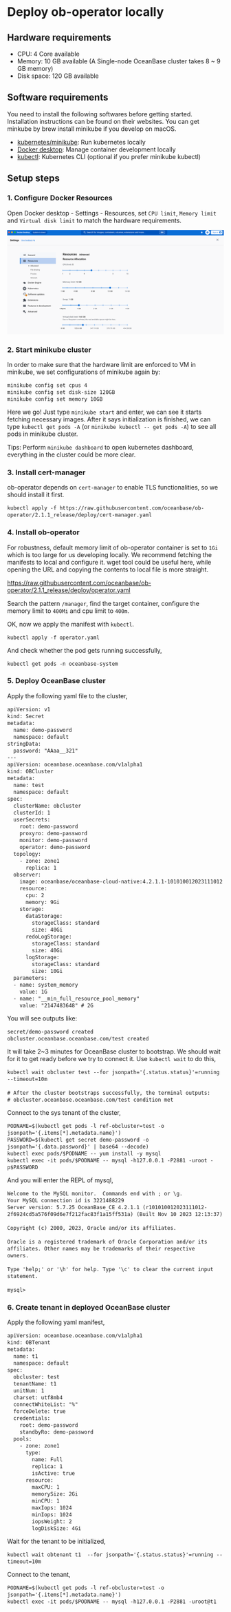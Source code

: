 # Deploy ob-operator locally

## Hardware requirements

* CPU: 4 Core available
* Memory: 10 GB available (A Single-node OceanBase cluster takes 8 ~ 9 GB memory)
* Disk space: 120 GB available

## Software requirements

You need to install the following softwares before getting started. Installation instructions can be found on their websites. You can get minkube by brew install minikube if you develop on macOS.
* [kubernetes/minikube](https://github.com/kubernetes/minikube): Run kubernetes locally
* [Docker desktop](https://www.docker.com/products/docker-desktop/): Manage container development locally
* [kubectl](https://kubernetes.io/docs/tasks/tools/#kubectl): Kubernetes CLI (optional if you prefer minikube kubectl)

## Setup steps

### 1. Configure Docker Resources

Open Docker desktop - Settings - Resources, set `CPU limit`, `Memory limit` and `Virtual disk limit` to match the hardware requirements.

![Docker Limits](../img/docker-limit.png)

### 2. Start minikube cluster

In order to make sure that the hardware limit are enforced to VM in minikube, we set configurations of minikube again by:

```shell
minikube config set cpus 4
minikube config set disk-size 120GB
minikube config set memory 10GB
```

Here we go! Just type `minikube start` and enter, we can see it starts fetching necessary images. After it says initialization is finished, we can type `kubectl get pods -A` (or `minikube kubectl -- get pods -A`) to see all pods in minikube cluster.

Tips: Perform `minikube dashboard` to open kubernetes dashboard, everything in the cluster could be more clear.

### 3. Install cert-manager

ob-operator depends on `cert-manager` to enable TLS functionalities, so we should install it first.

```shell
kubectl apply -f https://raw.githubusercontent.com/oceanbase/ob-operator/2.1.1_release/deploy/cert-manager.yaml
```

### 4. Install ob-operator

For robustness, default memory limit of ob-operator container is set to `1Gi` which is too large for us developing locally. We recommend fetching the manifests to local and configure it. wget tool could be useful here, while opening the URL and copying the contents to local file is more straight.

https://raw.githubusercontent.com/oceanbase/ob-operator/2.1.1_release/deploy/operator.yaml

Search the pattern `/manager`, find the target container, configure the memory limit to `400Mi` and cpu limit to `400m`.

OK, now we apply the manifest with `kubectl`.

```shell
kubectl apply -f operator.yaml
```

And check whether the pod gets running successfully,

```shell
kubectl get pods -n oceanbase-system
```

### 5. Deploy OceanBase cluster

Apply the following yaml file to the cluster, 

```shell quick-cluster.yaml
apiVersion: v1
kind: Secret
metadata:
  name: demo-password
  namespace: default
stringData:
  password: "AAaa__321"
---
apiVersion: oceanbase.oceanbase.com/v1alpha1
kind: OBCluster
metadata:
  name: test
  namespace: default
spec:
  clusterName: obcluster
  clusterId: 1
  userSecrets:
    root: demo-password
    proxyro: demo-password
    monitor: demo-password
    operator: demo-password
  topology:
    - zone: zone1
      replica: 1
  observer:
    image: oceanbase/oceanbase-cloud-native:4.2.1.1-101010012023111012
    resource:
      cpu: 2
      memory: 9Gi
    storage:
      dataStorage:
        storageClass: standard
        size: 40Gi
      redoLogStorage:
        storageClass: standard
        size: 40Gi
      logStorage:
        storageClass: standard
        size: 10Gi
  parameters:
  - name: system_memory
    value: 1G
  - name: "__min_full_resource_pool_memory"
    value: "2147483648" # 2G
```

You will see outputs like:

```shell
secret/demo-password created
obcluster.oceanbase.oceanbase.com/test created
```

It will take 2~3 minutes for OceanBase cluster to bootstrap. We should wait for it to get ready before we try to connect it. Use `kubectl wait` to do this,

```shell
kubectl wait obcluster test --for jsonpath='{.status.status}'=running --timeout=10m

# After the cluster bootstraps successfully, the terminal outputs: 
# obcluster.oceanbase.oceanbase.com/test condition met
```

Connect to the sys tenant of the cluster,

```shell
PODNAME=$(kubectl get pods -l ref-obcluster=test -o jsonpath='{.items[*].metadata.name}')
PASSWORD=$(kubectl get secret demo-password -o jsonpath='{.data.password}' | base64 --decode)
kubectl exec pods/$PODNAME -- yum install -y mysql
kubectl exec -it pods/$PODNAME -- mysql -h127.0.0.1 -P2881 -uroot -p$PASSWORD
```

And you will enter the REPL of mysql, 

```shell
Welcome to the MySQL monitor.  Commands end with ; or \g.
Your MySQL connection id is 3221488229
Server version: 5.7.25 OceanBase_CE 4.2.1.1 (r101010012023111012-2f6924cd5a576f09d6e7f212fac83f1a15ff531a) (Built Nov 10 2023 12:13:37)

Copyright (c) 2000, 2023, Oracle and/or its affiliates.

Oracle is a registered trademark of Oracle Corporation and/or its
affiliates. Other names may be trademarks of their respective
owners.

Type 'help;' or '\h' for help. Type '\c' to clear the current input statement.

mysql> 
```

### 6. Create tenant in deployed OceanBase cluster

Apply the following yaml manifest,

```shell quick-tennat.yaml
apiVersion: oceanbase.oceanbase.com/v1alpha1
kind: OBTenant
metadata:
  name: t1
  namespace: default
spec:
  obcluster: test
  tenantName: t1
  unitNum: 1
  charset: utf8mb4
  connectWhiteList: "%"
  forceDelete: true
  credentials:
    root: demo-password
    standbyRo: demo-password
  pools:
    - zone: zone1
      type:
        name: Full
        replica: 1
        isActive: true
      resource:
        maxCPU: 1
        memorySize: 2Gi
        minCPU: 1
        maxIops: 1024
        minIops: 1024
        iopsWeight: 2
        logDiskSize: 4Gi
```

Wait for the tenant to be initialized, 

```shell
kubectl wait obtenant t1  --for jsonpath='{.status.status}'=running --timeout=10m
```

Connect to the tenant,

```shell
PODNAME=$(kubectl get pods -l ref-obcluster=test -o jsonpath='{.items[*].metadata.name}')
kubectl exec -it pods/$PODNAME -- mysql -h127.0.0.1 -P2881 -uroot@t1
```
